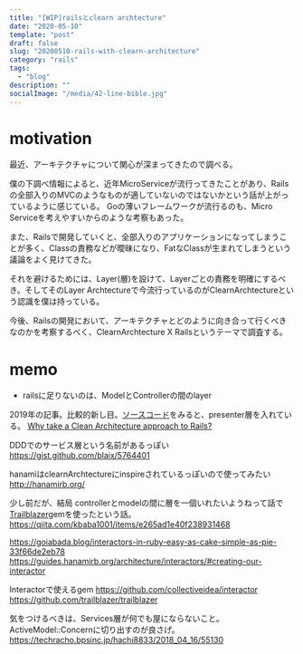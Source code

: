 ```yaml
---
title: "[WIP]railsとclearn archtecture"
date: "2020-05-10"
template: "post"
draft: false
slug: "20200510-rails-with-clearn-architecture"
category: "rails"
tags:
  - "blog"
description: ""
socialImage: "/media/42-line-bible.jpg"
---
```


# motivation
最近、アーキテクチャについて関心が深まってきたので調べる。

僕の下調べ情報によると、近年MicroServiceが流行ってきたことがあり、Rails の全部入りのMVCのようなものが適していないのではないかという話が上がっているように感じている。
Goの薄いフレームワークが流行るのも、Micro Serviceを考えやすいからのような考察もあった。

また、Railsで開発していくと、全部入りのアプリケーションになってしまうことが多く、Classの責務などが曖昧になり、FatなClassが生まれてしまうという議論をよく見けてきた。

それを避けるためには、Layer(層)を設けて、Layerごとの責務を明確にするべき。そしてそのLayer Archtectureで今流行っているのがClearnArchtectureという認識を僕は持っている。

今後、Railsの開発において、アーキテクチャとどのように向き合って行くべきなのかを考察するべく、ClearnArchtecture X Railsというテーマで調査する。


# memo
- railsに足りないのは、ModelとControllerの間のlayer


2019年の記事。比較的新し目。[ソースコード](https://github.com/lukemorton/space)をみると、presenter層を入れている。
[Why take a Clean Architecture approach to Rails?](https://lukemorton.tech/articles/why-take-a-clean-architecture-approach-to-rails)


DDDでのサービス層という名前があるっぽい
https://gist.github.com/blaix/5764401


hanamiはclearnArchtectureにinspireされているっぽいので使ってみたい
http://hanamirb.org/

少し前だが、結局 controllerとmodelの間に層を一個いれたいようねって話で[Trailblazer](https://github.com/trailblazer/trailblazer)gemを使ったという話。
https://qiita.com/kbaba1001/items/e265ad1e40f238931468


https://goiabada.blog/interactors-in-ruby-easy-as-cake-simple-as-pie-33f66de2eb78
https://guides.hanamirb.org/architecture/interactors/#creating-our-interactor

Interactorで使えるgem
https://github.com/collectiveidea/interactor
https://github.com/trailblazer/trailblazer

気をつけるべきは、Services層が何でも屋にならないこと。
ActiveModel::Concernに切り出すのが良さげ。
https://techracho.bpsinc.jp/hachi8833/2018_04_16/55130